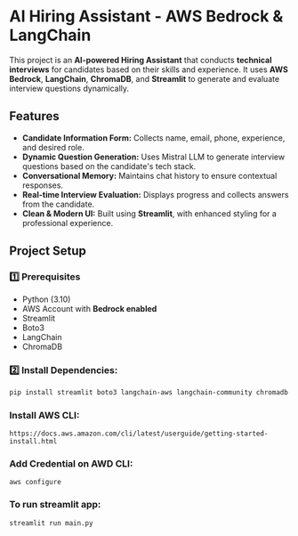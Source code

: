 #  AI Hiring Assistant - AWS Bedrock & LangChain

This project is an **AI-powered Hiring Assistant** that conducts **technical interviews** for candidates based on their skills and experience. It uses **AWS Bedrock**, **LangChain**, **ChromaDB**, and **Streamlit** to generate and evaluate interview questions dynamically.


##  Features

- **Candidate Information Form:** Collects name, email, phone, experience, and desired role.
- **Dynamic Question Generation:** Uses Mistral LLM to generate interview questions based on the candidate's tech stack.
- **Conversational Memory:** Maintains chat history to ensure contextual responses.
- **Real-time Interview Evaluation:** Displays progress and collects answers from the candidate.
- **Clean & Modern UI:** Built using **Streamlit**, with enhanced styling for a professional experience.



##  Project Setup

### 1️⃣ Prerequisites

- Python (3.10)
- AWS Account with **Bedrock enabled**
- Streamlit
- Boto3
- LangChain
- ChromaDB

### 2️⃣ Install Dependencies:

```bash
pip install streamlit boto3 langchain-aws langchain-community chromadb
```

### Install AWS CLI:
```
https://docs.aws.amazon.com/cli/latest/userguide/getting-started-install.html
```
### Add Credential on AWD CLI:
```
aws configure 
```

### To run streamlit app:
```
streamlit run main.py
```
